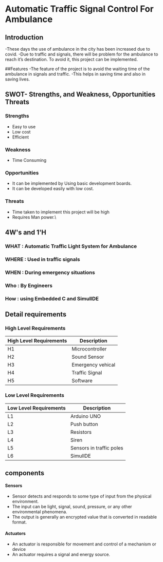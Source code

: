 # Automatic Traffic Signal Control For Ambulance 




## Introduction 
-These days the use of ambulance in the city has been increased due to covid.
 -Due to traffic and signals, there will be problem for the ambulance to reach it’s destination. To avoid it, this project can be implemented. 

##Features
-The feature of the project is to avoid the waiting time of the ambulance in signals and traffic.
-This helps in saving time and also in saving lives. 

## SWOT- Strengths, and Weakness, Opportunities Threats

### Strengths
- Easy to use
- Low cost
- Efficient

### Weakness
- Time Consuming 
### Opportunities
- It can be implemented by Using basic development boards.
- It can be developed easily with low cost.

### Threats 
- Time taken to implement this project will be high 
- Requires Man power.\

## 4W's and 1'H
### **WHAT** : Automatic Traffic Light System for Ambulance
### **WHERE** : Used in traffic signals
### **WHEN** : During emergency situations
### **Who** : By Engineers 

### **How** : using Embedded C  and SimulIDE 

## Detail requirements
### High Level Requirements
| High Level Requirements      | Description |
| ----------- | ----------- |
| H1      | Microcontroller   |
| H2   | Sound Sensor|
| H3   | Emergency vehical|
| H4   | Traffic Signal|
| H5   | Software |

### Low Level Requirements
| Low Level Requirements      | Description |
| ----------- | ----------- |
| L1      | Arduino UNO   |
| L2   | Push button |
| L3   | Resistors |
| L4   | Siren |
| L5   | Sensors in traffic poles|
| L6   | SimulIDE |

## components

  #### Sensors 
  * Sensor detects and responds to some type of input from the physical environment.
  * The input can be light, signal, sound, pressure, or any other environmental phenomena.
  * The output is generally an encrypted value that is converted in readable format. 

  #### Actuators
  * An actuator is responsible for movement and control of a mechanism or device
  * An actuator requires a signal and energy source.

